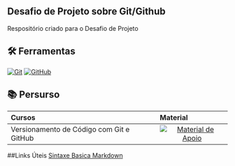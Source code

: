## Desafio de Projeto sobre Git/Github
 Respositório criado para o Desafio de Projeto

## 🛠 Ferramentas
[![Git](https://img.shields.io/badge/Git-000?style=for-the-badge&logo=git&logoColor=E94D5F)](https://git-scm.com/doc) 
[![GitHub](https://img.shields.io/badge/GitHub-000?style=for-the-badge&logo=github&logoColor=30A3DC)](https://docs.github.com/)
<br>

## 📚 Persurso

<table>
  <thead>
    <tr align="left">
      <th>Cursos</th>
      <th>Material</th>
    </tr>
  </thead>
  <tbody align="left">
    <tr>
      <td>Versionamento de Código com Git e GitHub</td>
      <td align="center">
        <a href="https://github.com/eduardodneves/dio-desafio-github/tree/main/Versionamento%20de%20Código%20com%20Git%20e%20GitHub">
           <img align="center" alt="Material de Apoio" src="https://img.shields.io/badge/Ver%20Material-30A3DC?style=for-the-badge">
         </a>
      </td>    
    </tr>
  </tbody>
  <tfoot></tfoot>
</table>

##Links Úteis
[Sintaxe Basica Markdown](https://www.markdownguide.org/basic-syntax/)
